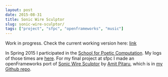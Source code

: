 ```yaml
---
layout: post
date: 2015-08-31
title: Sonic Wire Sculptor
slug: sonic-wire-sculptor/
tags: ["project", "sfpc", "openframeworks", "music"]
---
```


Work in progress. Check the current working version here: [link](/sws)

In Spring 2015 I participated in the [School for Poetic Computation](http://sfpc.io). My logs of those times are [here](http://akkakkak.tumblr.com/). For my final project at sfpc I made an openFrameworks port of [Sonic Wire Sculptor](http://www.sonicwiresculptor.com/) by [Amit Pitaru](http://pitaru.com), which is in [my Github repo](https://github.com/achimkoh/sfpcSpring2015). 

<!-- Below is a new p5.js port of sws. It is a work in progress, still lacks many functionalities that make the original tool interesting, like tilting the angle of the whole drawing. You can play around by clicking and dragging. Pressing the numbers 1 ~ 4 will change the next sound slightly. Z deletes the most recent line. A bit buggy on mobile, unfortunately. 

<iframe id="exampleFrame" src="../assets/sws/container.html" style="height: 400px; width: 400px;"></iframe>

-->